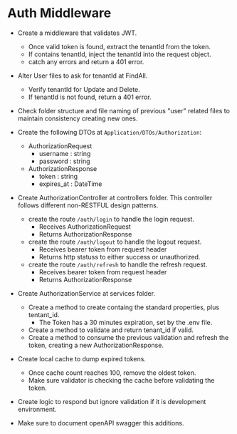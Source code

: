 # Auth Middleware
- Create a middleware that validates JWT.
    - Once valid token is found, extract the tenantId from the token.
    - If contains tenantId, inject the tenantId into the request object.
    - catch any errors and return a 401 error.
- Alter User files to ask for tenantId at FindAll.
    - Verify tenantId for Update and Delete.
    - If tenantId is not found, return a 401 error.

- Check folder structure and file naming of previous "user" related files to maintain consistency creating new ones.
- Create the following DTOs at `Application/DTOs/Authorization`:
    - AuthorizationRequest
        - username : string
        - password : string
    - AuthorizationResponse
        - token : string
        - expires_at : DateTime
- Create AuthorizationController at controllers folder. This controller follows different non-RESTFUL design patterns.
    - create the route `/auth/login` to handle the login request.
        - Receives AuthorizationRequest
        - Returns AuthorizationResponse
    - create the route `/auth/logout` to handle the logout request.
        - Receives bearer token from request header
        - Returns http statuss to either success or unauthorized.
    - create the route `/auth/refresh` to handle the refresh request.
        - Receives bearer token from request header
        - Returns AuthorizationResponse
- Create AuthorizationService at services folder.
    - Create a method to create containg the standard properties, plus tentant_id.
        - The Token has a 30 minutes expiration, set by the .env file.
    - Create a method to validate and return tenant_id if valid.
    - Create a method to consume the previous validation and refresh the token, creating a new AuthorizationResponse.
- Create local cache to dump expired tokens.    
    - Once cache count reaches 100, remove the oldest token.
    - Make sure validator is checking the cache before validating the token.
- Create logic to respond but ignore validation if it is development environment.
- Make sure to document openAPI swagger this additions.
